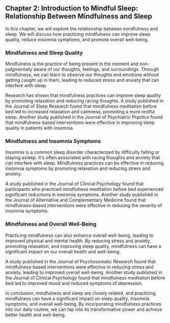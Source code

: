 Chapter 2: Introduction to Mindful Sleep: Relationship Between Mindfulness and Sleep
------------------------------------------------------------------------------------

In this chapter, we will explore the relationship between mindfulness and sleep. We will discuss how practicing mindfulness can improve sleep quality, reduce insomnia symptoms, and promote overall well-being.

### Mindfulness and Sleep Quality

Mindfulness is the practice of being present in the moment and non-judgmentally aware of our thoughts, feelings, and surroundings. Through mindfulness, we can learn to observe our thoughts and emotions without getting caught up in them, leading to reduced stress and anxiety that can interfere with sleep.

Research has shown that mindfulness practices can improve sleep quality by promoting relaxation and reducing racing thoughts. A study published in the Journal of Sleep Research found that mindfulness meditation before bed led to increased relaxation and calmness, promoting a more restful sleep. Another study published in the Journal of Psychiatric Practice found that mindfulness-based interventions were effective in improving sleep quality in patients with insomnia.

### Mindfulness and Insomnia Symptoms

Insomnia is a common sleep disorder characterized by difficulty falling or staying asleep. It's often associated with racing thoughts and anxiety that can interfere with sleep. Mindfulness practices can be effective in reducing insomnia symptoms by promoting relaxation and reducing stress and anxiety.

A study published in the Journal of Clinical Psychology found that participants who practiced mindfulness meditation before bed experienced significant reductions in insomnia symptoms. Another study published in the Journal of Alternative and Complementary Medicine found that mindfulness-based interventions were effective in reducing the severity of insomnia symptoms.

### Mindfulness and Overall Well-Being

Practicing mindfulness can also enhance overall well-being, leading to improved physical and mental health. By reducing stress and anxiety, promoting relaxation, and improving sleep quality, mindfulness can have a significant impact on our overall health and well-being.

A study published in the Journal of Psychosomatic Research found that mindfulness-based interventions were effective in reducing stress and anxiety, leading to improved overall well-being. Another study published in the Journal of Clinical Psychology found that mindfulness meditation before bed led to improved mood and reduced symptoms of depression.

In conclusion, mindfulness and sleep are closely related, and practicing mindfulness can have a significant impact on sleep quality, insomnia symptoms, and overall well-being. By incorporating mindfulness practices into our daily routine, we can tap into its transformative power and achieve better health and well-being.


